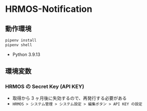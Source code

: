 # HRMOS-Notification

## 動作環境

```sh
pipenv install
pipenv shell
```

- Python 3.9.13

## 環境変数

### HRMOS の Secret Key (API KEY)

- 取得から 3 ヶ月後に失効するので、再発行する必要がある
- `HRMOS > システム管理 > システム設定 > 編集ボタン > API KEY の設定`
